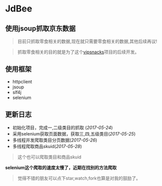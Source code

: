 # JdBee
## 使用jsoup抓取京东数据

> 目前只抓取零食相关的数据,现在就只需要零食相关的数据,其他后续再议!

> 抓取零食相关的目的就是为了这个[vipsnacks](https://github.com/handexing/vipsnacks)项目的后续开发。



## 使用框架

- httpclient
- jsoup
- slf4j
- selenium

## 更新日志

- 初始化项目，完成一,二级类目的抓取 (*2017-05-24*)
- 采用selenium获取页面数据，获取三,四,五级类目(*2017-05-25*)
- 多线程并发爬取类目分页数据(*2017-05-26*)
- 多线程爬取商品skuid(*2017-05-28*)

> 这个也可以爬取类目和商品skuid

**selenium这个爬取的速度太慢了，近期在找别的方法爬取**


> 觉得不错的朋友可以点下star,watch,fork也算是对我的鼓励了。